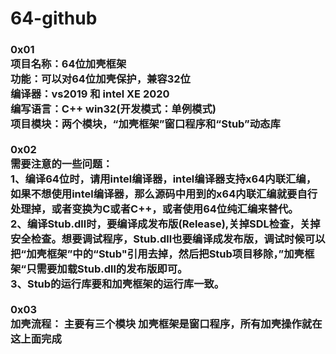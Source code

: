 # 64-github
<h3>
0x01<br>
项目名称：64位加壳框架<br>
功能：可以对64位加壳保护，兼容32位<br>
编译器：vs2019 和 intel XE 2020<br>
编写语言：C++ win32(开发模式：单例模式)<br>
项目模块：两个模块，“加壳框架”窗口程序和“Stub”动态库<br>
<br>
0x02<br>
需要注意的一些问题：<br>
1、编译64位时，请用intel编译器，intel编译器支持x64内联汇编，如果不想使用intel编译器，那么源码中用到的x64内联汇编就要自行处理掉，或者变换为C或者C++，或者使用64位纯汇编来替代。<br>
2、编译Stub.dll时，要编译成发布版(Release),关掉SDL检查，关掉安全检查。想要调试程序，Stub.dll也要编译成发布版，调试时候可以把“加壳框架”中的“Stub"引用去掉，然后把Stub项目移除，”加壳框架“只需要加载Stub.dll的发布版即可。<br>
3、Stub的运行库要和加壳框架的运行库一致。<br>
<br>
0x03<br>
加壳流程：
主要有三个模块 
加壳框架是窗口程序，所有加壳操作就在这上面完成




